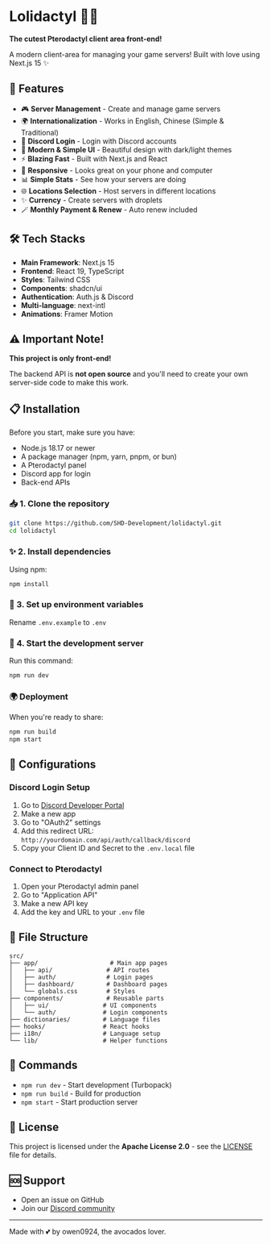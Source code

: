 # Lolidactyl 🥑💕

**The cutest Pterodactyl client area front-end!**

A modern client-area for managing your game servers! Built with love using Next.js 15 ✨

## 🌟 Features

- 🎮 **Server Management** - Create and manage game servers
- 🌍 **Internationalization** - Works in English, Chinese (Simple & Traditional)
- 🔐 **Discord Login** - Login with Discord accounts
- 🎨 **Modern & Simple UI** - Beautiful design with dark/light themes
- ⚡ **Blazing Fast** - Built with Next.js and React
- 📱 **Responsive** - Looks great on your phone and computer
- 📊 **Simple Stats** - See how your servers are doing
- 🌐 **Locations Selection** - Host servers in different locations
- ✨ **Currency** - Create servers with droplets
- 🪄 **Monthly Payment & Renew** - Auto renew included

## 🛠️ Tech Stacks

- **Main Framework**: Next.js 15
- **Frontend**: React 19, TypeScript
- **Styles**: Tailwind CSS
- **Components**: shadcn/ui
- **Authentication**: Auth.js & Discord
- **Multi-language**: next-intl
- **Animations**: Framer Motion

## ⚠️ Important Note!

**This project is only front-end!**

The backend API is **not open source** and you'll need to create your own server-side code to make this work.

## 📋 Installation

Before you start, make sure you have:

- Node.js 18.17 or newer
- A package manager (npm, yarn, pnpm, or bun)
- A Pterodactyl panel
- Discord app for login
- Back-end APIs

### 📥 1. Clone the repository

```bash
git clone https://github.com/SHD-Development/lolidactyl.git
cd lolidactyl
```

### ✨ 2. Install dependencies

Using npm:

```bash
npm install
```

### 🔐 3. Set up environment variables

Rename `.env.example` to `.env`

### 🎉 4. Start the development server

Run this command:

```bash
npm run dev
```

### 🌍 Deployment

When you're ready to share:

```bash
npm run build
npm start
```

## 🔧 Configurations

### Discord Login Setup

1. Go to [Discord Developer Portal](https://discord.com/developers/applications)
2. Make a new app
3. Go to "OAuth2" settings
4. Add this redirect URL: `http://yourdomain.com/api/auth/callback/discord`
5. Copy your Client ID and Secret to the `.env.local` file

### Connect to Pterodactyl

1. Open your Pterodactyl admin panel
2. Go to "Application API"
3. Make a new API key
4. Add the key and URL to your `.env` file

## 📁 File Structure

```
src/
├── app/                    # Main app pages
│   ├── api/               # API routes
│   ├── auth/              # Login pages
│   ├── dashboard/         # Dashboard pages
│   └── globals.css        # Styles
├── components/            # Reusable parts
│   ├── ui/               # UI components
│   └── auth/             # Login components
├── dictionaries/         # Language files
├── hooks/                # React hooks
├── i18n/                 # Language setup
└── lib/                  # Helper functions
```

## 🎯 Commands

- `npm run dev` - Start development (Turbopack)
- `npm run build` - Build for production
- `npm start` - Start production server

## 📜 License

This project is licensed under the **Apache License 2.0** - see the [LICENSE](LICENSE) file for details.

## 🆘 Support

- Open an issue on GitHub
- Join our [Discord community](https://dc.shdcloud.top)

---

Made with 💕 by owen0924, the avocados lover.
